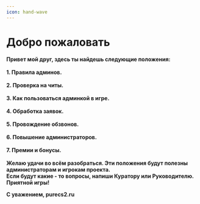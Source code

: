 ```yaml
---
icon: hand-wave
---
```


# Добро пожаловать

**Привет мой друг, здесь ты найдешь следующие положения:**\
\
**1. Правила админов.**\
\
**2. Проверка на читы.**\
\
**3. Как пользоваться админкой в игре.**\
\
**4. Обработка заявок.**\
\
**5. Провождение обзвонов.**\
\
**6. Повышение администраторов.**\
\
**7. Премии и бонусы.**\
\
**Желаю удачи во всём разобраться. Эти положения будут полезны администраторам и игрокам проекта.**\
**Если будут какие - то вопросы, напиши Куратору или Руководителю.**\
**Приятной игры!**

**С уважением, purecs2.ru**
